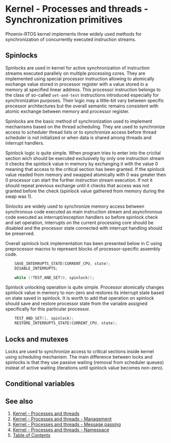 # Kernel - Processes and threads - Synchronization primitives

Phoenix-RTOS kernel implements three widely used methods for synchronization of concurrently executed instruction streams.

## Spinlocks

Spinlocks are used in kernel for active synchronization of instruction streams executed parallely on multiple processing cores. They are implemented using special processor instruction allowing to atomically exchange value stored in processor register with a value stored in a memory at specified linear address. This processor instruction belongs to the class of so-called `set-and-test` instructions introduced especially for synchronization purposes. Their logic may a little-bit vary between specific processor architectures but the overall semantic remains consistent with atomic exchange between memory and processor register.

Spinlocks are the basic method of synchronization used to implement mechanisms based on the thread scheduling. They are used to synchronize access to scheduler thread lists or to synchronize access before thread scheduler is not initialized or when data is shared among threads and interrupt handlers.

Spinlock logic is quite simple. When program tries to enter into the cricital section wich should be executed exclusively by only one instruction stream it checks the spinlock value in memory by exchanging it with the value 0 meaning that access to the critical section has been granted. If the spinlock value readed from memory and swapped atomically with 0  was greater then 0 processor can start the further instruction stream execution. If not it should repeat previous exchange until it checks that access was not granted before the check (spinlock value gathered from memory during the swap was 1).

Sinlocks are widely used to synchronize memory access between synchronous code executed as main instruction stream and asynchronous code executed as interrupt/exception handlers so before spinlock check and set operation, interrupts on the current processing core should be disabled and the processor state connected  with interrupt handling should be preserved.

Overall spinlock lock implementation has been presented below in C using preprocessor macros to represent blocks of processor-specific assembly code.

```c
    SAVE_INTERRUPTS_STATE(CURRENT_CPU, state);
    DISABLE_INTERRUPTS;

    while (!TEST_AND_SET(0, spinlock));
```

Spinlock unlocking operation is quite simple. Processor atomically changes spinlock value in memory to non-zero and restores its interrupt state based on state saved in spinlock. It is worth to add that operation on spinlock should save and restore processor state from the variable assigned specifically for this particular processor.

```c
    TEST_AND_SET(1, spinlock);
    RESTORE_INTERRUPTS_STATE(CURRENT_CPU, state);
```

## Locks and mutexes

Locks are used to synchronize access to critical sections inside kernel using scheduling mechanism.  The main difference between locks and spinlocks is that they use passive waiting (removal from scheduler queues) insteat of active waiting (iterations until spinlock value becomes non-zero).

## Conditional variables


## See also

1. [Kernel - Processes and threads](README.md)
2. [Kernel - Processes and threads - Management](forking.md)
3. [Kernel - Processes and threads - Message passing](msg.md)
4. [Kernel - Processes and threads - Namespace](namespace.md)
5. [Table of Contents](../../README.md)

